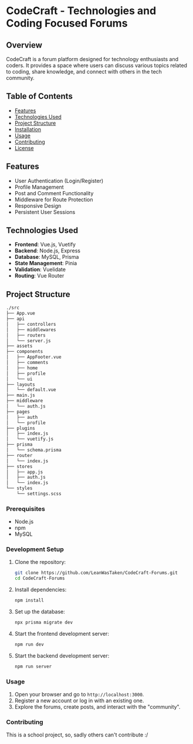 # CodeCraft - Technologies and Coding Focused Forums

## Overview

CodeCraft is a forum platform designed for technology enthusiasts and coders. It provides a space where users can discuss various topics related to coding, share knowledge, and connect with others in the tech community.

## Table of Contents

- [Features](#features)
- [Technologies Used](#technologies-used)
- [Project Structure](#project-structure)
- [Installation](#installation)
- [Usage](#usage)
- [Contributing](#contributing)
- [License](#license)

## Features

- User Authentication (Login/Register)
- Profile Management
- Post and Comment Functionality
- Middleware for Route Protection
- Responsive Design
- Persistent User Sessions

## Technologies Used

- **Frontend**: Vue.js, Vuetify
- **Backend**: Node.js, Express
- **Database**: MySQL, Prisma
- **State Management**: Pinia
- **Validation**: Vuelidate
- **Routing**: Vue Router

## Project Structure

```bash
./src
├── App.vue
├── api
│   ├── controllers
│   ├── middlewares
│   ├── routers
│   └── server.js
├── assets
├── components
│   ├── AppFooter.vue
│   ├── comments
│   ├── home
│   ├── profile
│   └── ui
├── layouts
│   └── default.vue
├── main.js
├── middleware
│   └── auth.js
├── pages
│   ├── auth
│   └── profile
├── plugins
│   ├── index.js
│   └── vuetify.js
├── prisma
│   └── schema.prisma
├── router
│   └── index.js
├── stores
│   ├── app.js
│   ├── auth.js
│   └── index.js
└── styles
    └── settings.scss
```

### Prerequisites

- Node.js
- npm
- MySQL

### Development Setup

1. Clone the repository:

   ```bash
   git clone https://github.com/LeanWasTaken/CodeCraft-Forums.git
   cd CodeCraft-Forums
   ```

2. Install dependencies:

   ```bash
   npm install
   ```

3. Set up the database:

   ```bash
   npx prisma migrate dev
   ```

4. Start the frontend development server:

   ```bash
   npm run dev
   ```

5. Start the backend development server:

   ```bash
   npm run server
   ```

### Usage

1. Open your browser and go to `http://localhost:3000`.
2. Register a new account or log in with an existing one.
3. Explore the forums, create posts, and interact with the "community".

### Contributing

This is a school project, so, sadly others can't contribute :/
